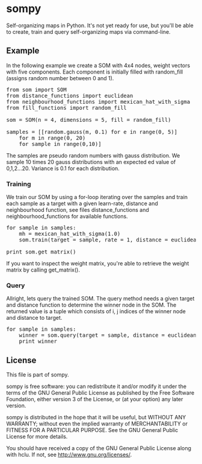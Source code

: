 # sompy

Self-organizing maps in Python. It's not yet ready for use, but you'll be able to create, train and query self-organizing maps via command-line.

## Example

In the following example we create a SOM with 4x4 nodes, weight vectors with five components. 
Each component is initially filled with random_fill (assigns random number between 0 and 1). 

<pre>
from som import SOM
from distance_functions import euclidean
from neighbourhood_functions import mexican_hat_with_sigma
from fill_functions import random_fill

som = SOM(n = 4, dimensions = 5, fill = random_fill)

samples = [[random.gauss(m, 0.1) for e in range(0, 5)] 
    for m in range(0, 20) 
    for sample in range(0,10)]
</pre>

The samples are pseudo random numbers with gauss distribution. We sample 10 times 20 gauss distributions with an 
expected ed value of 0,1,2...20. Variance is 0.1 for each distribution. 

### Training
We train our SOM by using a for-loop iterating over the samples and train each sample as a target with a given learn-rate, 
distance and neighbourhood function, see files distance_functions and neighbourhood_functions for available functions. 

<pre>
for sample in samples:
    mh = mexican_hat_with_sigma(1.0)
    som.train(target = sample, rate = 1, distance = euclidean, nf = mh)
    
print som.get_matrix()
</pre>

If you want to inspect the weight matrix, you're able to retrieve the weight matrix by calling get_matrix().

### Query

Allright, lets query the trained SOM. The query method needs a given target and distance function to determine the winner
node in the SOM. The returned value is a tuple which consists of i, j indices of the winner node and distance to target.

<pre>
for sample in samples:
    winner = som.query(target = sample, distance = euclidean)
    print winner
</pre>

## License 

This file is part of sompy.

sompy is free software: you can redistribute it and/or modify
it under the terms of the GNU General Public License as published by
the Free Software Foundation, either version 3 of the License, or
(at your option) any later version.

sompy is distributed in the hope that it will be useful,
but WITHOUT ANY WARRANTY; without even the implied warranty of
MERCHANTABILITY or FITNESS FOR A PARTICULAR PURPOSE.  See the
GNU General Public License for more details.

You should have received a copy of the GNU General Public License
along with hclu.  If not, see <http://www.gnu.org/licenses/>.


